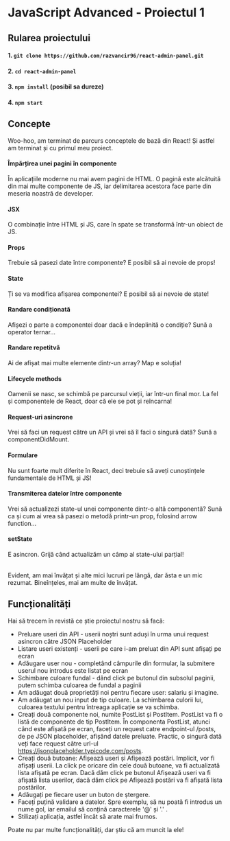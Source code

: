 # JavaScript Advanced - Proiectul 1

## Rularea proiectului

#### 1. `git clone https://github.com/razvancir96/react-admin-panel.git`

#### 2. `cd react-admin-panel`

#### 3. `npm install` (posibil sa dureze)

#### 4. `npm start`

## Concepte

Woo-hoo, am terminat de parcurs conceptele de bază din React! Și astfel am terminat și cu primul meu proiect. 

#### Împărțirea unei pagini în componente
În aplicațiile moderne nu mai avem pagini de HTML. O pagină este alcătuită din mai multe componente de JS, iar delimitarea acestora face parte din meseria noastră de developer.

#### JSX
O combinație între HTML și JS, care în spate se transformă într-un obiect de JS.

#### Props
Trebuie să pasezi date între componente? E posibil să ai nevoie de props!

#### State
Ți se va modifica afișarea componentei? E posibil să ai nevoie de state!

#### Randare condiționată
Afișezi o parte a componentei doar dacă e îndeplinită o condiție? Sună a operator ternar...

#### Randare repetitvă
Ai de afișat mai multe elemente dintr-un array? Map e soluția!

#### Lifecycle methods
Oamenii se nasc, se schimbă pe parcursul vieții, iar într-un final mor. La fel și componentele de React, doar că ele se pot și reîncarna!

#### Request-uri asincrone
Vrei să faci un request către un API și vrei să îl faci o singură dată? Sună a componentDidMount.

#### Formulare
Nu sunt foarte mult diferite în React, deci trebuie să aveți cunoștințele fundamentale de HTML și JS!

#### Transmiterea datelor între componente
Vrei să actualizezi state-ul unei componente dintr-o altă componentă? Sună ca și cum ai vrea să pasezi o metodă printr-un prop, folosind arrow function...

#### setState
E asincron. Grijă când actualizăm un câmp al state-ului parțial!

|              |                |             |
| ------------ | -------------- | ----------- |

Evident, am mai învățat și alte mici lucruri pe lângă, dar ăsta e un mic rezumat. 
Bineînțeles, mai am multe de învățat. 

## Funcționalități

Hai să trecem în revistă ce știe proiectul nostru să facă:

- Preluare useri din API - userii noștri sunt aduși în urma unui request asincron către JSON Placeholder
- Listare useri existenți - userii pe care i-am preluat din API sunt afișați pe ecran
- Adăugare user nou - completând câmpurile din formular, la submitere userul nou introdus este listat pe ecran
- Schimbare culoare fundal - dând click pe butonul din subsolul paginii, putem schimba culoarea de fundal a paginii
- Am adăugat două proprietăți noi pentru fiecare user: salariu și imagine.
- Am adăugat un nou input de tip culoare. La schimbarea culorii lui, culoarea textului pentru întreaga aplicație se va schimba.
- Creați două componente noi, numite PostList și PostItem. PostList va fi o listă de componente de tip PostItem. În componenta PostList, atunci când este afișată pe ecran, faceți un request catre endpoint-ul /posts, de pe JSON placeholder, afișând datele preluate. Practic, o singură dată veți face request către url-ul https://jsonplaceholder.typicode.com/posts.
- Creați două butoane: Afișează useri și Afișează postări. Implicit, vor fi afișați userii. La click pe oricare din cele două butoane, va fi actualizată lista afișată pe ecran. Dacă dăm click pe butonul Afișează useri va fi afișată lista userilor, dacă dăm click pe Afișează postări va fi afișată lista postărilor.
- Adăugați pe fiecare user un buton de ștergere.
- Faceți puțină validare a datelor. Spre exemplu, să nu poată fi introdus un nume gol, iar emailul să conțină caracterele '@' și '.' .
- Stilizați aplicația, astfel încât să arate mai frumos.

Poate nu par multe funcționalități, dar știu că am muncit la ele!